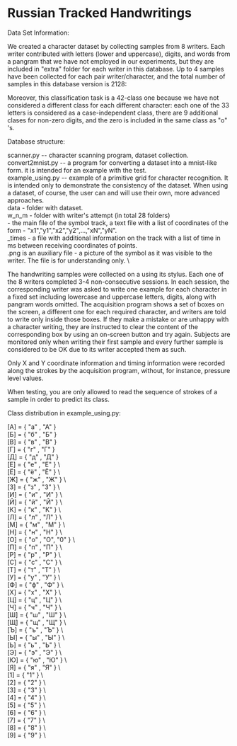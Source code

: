 # Russian Tracked Handwritings

Data Set Information:

We created a character dataset by collecting samples from 8 writers. Each writer contributed with letters (lower and uppercase), digits, and words from a pangram that we have not employed in our experiments, but they are included in "extra" folder for each writer in this database. Up to 4 samples have been collected for each pair writer/character, and the total number of samples in this database version is 2128:


Moreover, this classification task is a 42-class one because we have not considered a different class for each different character: each one of the 33 letters is considered as a case-independent class, there are 9 additional clases for non-zero digits, and the zero is included in the same class as "о" 's.

Database structure:

scanner.py -- character scanning program, dataset collection. \
convert2mnist.py -- a program for converting a dataset into a mnist-like form. it is intended for an example with the test. \
example_using.py -- example of a primitive grid for character recognition. It is intended only to demonstrate the consistency of the dataset. When using a dataset, of course, the user can and will use their own, more advanced approaches. \
data - folder with dataset. \
w_n_m - folder with writer's attempt (in total 28 folders) \
       <char> - the main file of the symbol track, a text file with a list of coordinates of the form - "x1","y1","x2","y2",...,"xN","yN". \
       <char>_times - a file with additional information on the track with a list of time in ms between receiving coordinates of points. \
       <char>.png is an auxiliary file - a picture of the symbol as it was visible to the writer. The file is for understanding only. \
 


The handwriting samples were collected on a **<insert tablet name>** using its stylus. Each one of the 8 writers completed 3-4 non-consecutive sessions. In each session, the corresponding writer was asked to write one example for each character in a fixed set including lowercase and uppercase letters, digits, along with pangram words omitted. The acquisition program shows a set of boxes on the screen, a different one for each required character, and writers are told to write only inside those boxes. If they make a mistake or are unhappy with a character writing, they are instructed to clear the content of the corresponding box by using an on-screen button and try again. Subjects are monitored only when writing their first sample and every further sample is considered to be OK due to its writer accepted them as such.

Only X and Y coordinate information and timing information were recorded along the strokes by the acquisition program, without, for instance, pressure level values.

When testing, you are only allowed to read the sequence of strokes of a sample in order to predict its class.

Class distribution in example_using.py:
              
[A] = { "а" , "А" } \
[Б] = { "б" , "Б" }         
[В] = { "в" , "В" } \
[Г] = { "г" , "Г" } \
[Д] = { "д" , "Д" } \
[Е] = { "е" , "Е" } \      
[Ё] = { "ё" , "Ё" } \          
[Ж] = { "ж" , "Ж" } \           
[З] = { "з" , "З" } \           
[И] = { "и" , "И" } \              
[Й] = { "й" , "Й" } \             
[К] = { "к" , "К" } \              
[Л] = { "л" , "Л" } \              
[М] = { "м" , "М" } \              
[Н] = { "н" , "Н" } \             
[О] = { "о" , "О", "0" } \             
[П] = { "п" , "П" } \             
[Р] = { "р" , "Р" } \              
[С] = { "с" , "С" } \              
[Т] = { "т" , "Т" } \              
[У] = { "у" , "У" } \              
[Ф] = { "ф" , "Ф" } \             
[Х] = { "х" , "Х" } \             
[Ц] = { "ц" , "Ц" } \             
[Ч] = { "ч" , "Ч" } \              
[Ш] = { "ш" , "Ш" } \              
[Щ] = { "щ" , "Щ" } \              
[Ъ] = { "ъ" , "Ъ" } \             
[Ы] = { "ы" , "Ы" } \              
[Ь] = { "ь" , "Ь" } \             
[Э] = { "э" , "Э" } \             
[Ю] = { "ю" , "Ю" } \              
[Я] = { "я" , "Я" } \              
[1] = { "1" } \              
[2] = { "2" } \             
[3] = { "3" } \             
[4] = { "4" } \              
[5] = { "5" } \              
[6] = { "6" } \              
[7] = { "7" } \             
[8] = { "8" } \              
[9] = { "9" } \
